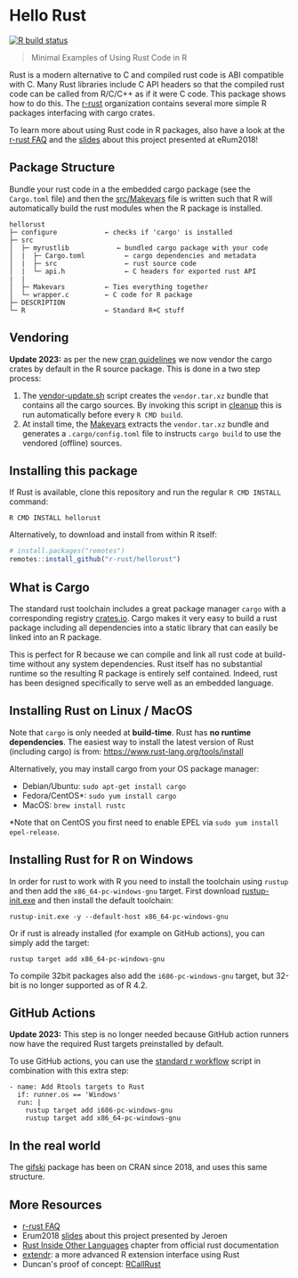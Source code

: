 # Hello Rust

[![R build status](https://github.com/r-rust/hellorust/workflows/R-CMD-check/badge.svg)](https://github.com/r-rust/hellorust/actions?workflow=R-CMD-check)

> Minimal Examples of Using Rust Code in R

Rust is a modern alternative to C and compiled rust code is ABI compatible with C. Many Rust libraries include C API headers so that the compiled rust code can be called from R/C/C++ as if it were C code. This package shows how to do this. The [r-rust](https://github.com/r-rust) organization contains several more simple R packages interfacing with cargo crates. 

To learn more about using Rust code in R packages, also have a look at the [r-rust FAQ](https://github.com/r-rust/faq) and the [slides](https://jeroen.github.io/erum2018/) about this project presented at eRum2018!

## Package Structure

Bundle your rust code in a the embedded cargo package (see the `Cargo.toml` file) and then the [src/Makevars](src/Makevars) file is written such that R will automatically build the rust modules when the R package is installed.

```
hellorust
├─ configure            ← checks if 'cargo' is installed
├─ src
│  ├─ myrustlib            ← bundled cargo package with your code
│  |  ├─ Cargo.toml          ← cargo dependencies and metadata
│  |  ├─ src                 ← rust source code
│  |  └─ api.h               ← C headers for exported rust API
|  |
│  ├─ Makevars          ← Ties everything together
│  └─ wrapper.c         ← C code for R package
├─ DESCRIPTION
└─ R                    ← Standard R+C stuff
```

## Vendoring

__Update 2023:__ as per the new [cran guidelines](https://cran.r-project.org/web/packages/using_rust.html) we now vendor the cargo crates by default in the R source package. This is done in a two step process:

 1. The [vendor-update.sh](src/myrustlib/vendor-update.sh) script creates the `vendor.tar.xz` bundle that contains all the cargo sources. By invoking this script in [cleanup](cleanup) this is run automatically before every `R CMD build`.
 2. At install time, the [Makevars](src/Makevars) extracts the `vendor.tar.xz` bundle and generates a `.cargo/config.toml` file to instructs `cargo build` to use the vendored (offline) sources.

## Installing this package

If Rust is available, clone this repository and run the regular `R CMD INSTALL` command:

```
R CMD INSTALL hellorust
```

Alternatively, to download and install from within R itself:

```r
# install.packages("remotes")
remotes::install_github("r-rust/hellorust")
```

## What is Cargo

The standard rust toolchain includes a great package manager `cargo` with a corresponding registry [crates.io](https://crates.io/). Cargo makes it very easy to build a rust package including all dependencies into a static library that can easily be linked into an R package.

This is perfect for R because we can compile and link all rust code at build-time without any system dependencies. Rust itself has no substantial runtime so the resulting R package is entirely self contained. Indeed, rust has been designed specifically to serve well as an embedded language.

## Installing Rust on Linux / MacOS

Note that `cargo` is only needed at __build-time__. Rust has __no runtime dependencies__. The easiest way to install the latest version of Rust (including cargo) is from: https://www.rust-lang.org/tools/install

Alternatively, you may install cargo from your OS package manager:

 - Debian/Ubuntu: `sudo apt-get install cargo`
 - Fedora/CentOS*: `sudo yum install cargo`
 - MacOS: `brew install rustc`

*Note that on CentOS you first need to enable EPEL via `sudo yum install epel-release`.

## Installing Rust for R on Windows

In order for rust to work with R you need to install the toolchain using `rustup` and then add the `x86_64-pc-windows-gnu` target. First download [rustup-init.exe](https://win.rustup.rs/) and then install the default toolchain:

```
rustup-init.exe -y --default-host x86_64-pc-windows-gnu
```

Or if rust is already installed (for example on GitHub actions), you can simply add the target:

```
rustup target add x86_64-pc-windows-gnu
```

To compile 32bit packages also add the `i686-pc-windows-gnu` target, but 32-bit is no longer supported as of R 4.2.

## GitHub Actions

__Update 2023:__ This step is no longer needed because GitHub action runners now have the required Rust targets preinstalled by default.

To use GitHub actions, you can use the [standard r workflow](https://github.com/r-lib/actions/blob/HEAD/.github/workflows/check-standard.yaml) script in combination with this extra step:

```
- name: Add Rtools targets to Rust
  if: runner.os == 'Windows'
  run: |
    rustup target add i686-pc-windows-gnu
    rustup target add x86_64-pc-windows-gnu
```

## In the real world

The [gifski](https://cran.r-project.org/web/packages/gifski/index.html) package has been on CRAN since 2018, and uses this same structure. 

## More Resources
 - [r-rust FAQ](https://github.com/r-rust/faq)
 - Erum2018 [slides](https://jeroen.github.io/erum2018/) about this project presented by Jeroen
 - [Rust Inside Other Languages](https://doc.rust-lang.org/1.6.0/book/rust-inside-other-languages.html) chapter from official rust documentation
 - [extendr](https://github.com/extendr): a more advanced R extension interface using Rust
 - Duncan's proof of concept: [RCallRust](https://github.com/duncantl/RCallRust)
